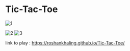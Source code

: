 # Tic-Tac-Toe

![1](https://github.com/user-attachments/assets/5e898cf2-67e8-4e67-a92d-8623344cdd6c)

![2](https://github.com/user-attachments/assets/5b8017d3-212c-48dd-b0e7-3576149d2580)
![3](https://github.com/user-attachments/assets/2d8cebbc-bf56-4e2e-9dcb-1f85a1933259)


link to play : https://roshankhaling.github.io/Tic-Tac-Toe/

